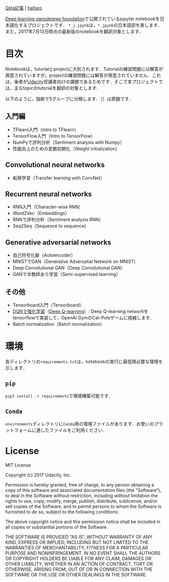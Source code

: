 [Qiita記事](http://qiita.com/haltaro/items/3a17c5c574f0c1631012) | [haltaro](https://haltaro.github.io)

[Deep learning nanodegree foundation](https://github.com/udacity/deep-learning)で公開されているjupyter notebookを日本語化するプロジェクトです．
`*_j.jpynb`は，`*.jpynb`の日本語訳を表します．
また，2017年7月13日時点の最新版のnotebookを翻訳対象とします．

# 目次

Notebookは，tutorialとprojectに大別されます．Tutorialの練習問題には解答が用意されていますが，projectの練習問題には解答が用意されていません．これは，後者が[Udacity](https://www.udacity.com/course/deep-learning-nanodegree-foundation--nd101)受講者向けの課題であるためです．そこで本プロジェクトでは，主なtopicのtutorialを翻訳の対象とします．

以下のように，独断で5グループに分類します．（）は原題です．

## 入門編

* TFlearn入門（Intro to TFlearn）
* TensorFlow入門（Intro to TensorFlow）
* NumPyで評判分析（Sentiment analysis with Numpy）
* 性能向上のための変数初期化（Weight initialization）

## Convolutional neural networks

* 転移学習（Transfer learning with ConvNet）

## Recurrent neural networks

* RNN入門（Character-wise RNN）
* Word2Vec（Embeddings）
* RNNで評判分析（Sentiment analysis RNN）
* Seq2Seq（Sequence to sequence）

## Generative adversarial networks

* 自己符号化器（Autoencoder）
* MNISTでGAN（Generative Adversatial Network on MNIST）
* Deep Convolutional GAN（Deep Convolutional GAN）
* GANで半教師あり学習（Semi-supervised learning）

## その他

* Tensorboard入門（Tensorboard）
* [DQNで強化学習](https://github.com/haltaro/deep-learning-in-japanese/blob/master/reinforcement/Q-learning-cart_j.ipynb)（[Deep Q-learning](https://github.com/udacity/deep-learning/blob/master/reinforcement/Q-learning-cart.ipynb)）: Deep Q-learning networkをtensorflowで実装して，OpenAI GymのCat-Poleゲームに挑戦します． 
* Batch normalization（Batch normalization）

# 環境

各ディレクトリの`requirements.txt`は，notebookの実行に最低限必要な環境を示します．

## `pip`

`pip3 install -r requirements`で環境構築可能です． 

## `Conda`

`environments`ディレクトリに`Conda`用の環境ファイルがあります．お使いのプラットフォームに適したファイルをご利用ください．

# License

MIT License

Copyright (c) 2017 Udacity, Inc.

Permission is hereby granted, free of charge, to any person obtaining a copy
of this software and associated documentation files (the "Software"), to deal
in the Software without restriction, including without limitation the rights
to use, copy, modify, merge, publish, distribute, sublicense, and/or sell
copies of the Software, and to permit persons to whom the Software is
furnished to do so, subject to the following conditions:

The above copyright notice and this permission notice shall be included in all
copies or substantial portions of the Software.

THE SOFTWARE IS PROVIDED "AS IS", WITHOUT WARRANTY OF ANY KIND, EXPRESS OR
IMPLIED, INCLUDING BUT NOT LIMITED TO THE WARRANTIES OF MERCHANTABILITY,
FITNESS FOR A PARTICULAR PURPOSE AND NONINFRINGEMENT. IN NO EVENT SHALL THE
AUTHORS OR COPYRIGHT HOLDERS BE LIABLE FOR ANY CLAIM, DAMAGES OR OTHER
LIABILITY, WHETHER IN AN ACTION OF CONTRACT, TORT OR OTHERWISE, ARISING FROM,
OUT OF OR IN CONNECTION WITH THE SOFTWARE OR THE USE OR OTHER DEALINGS IN THE
SOFTWARE.
